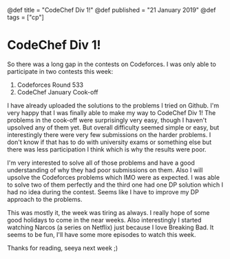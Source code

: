 @def title = "CodeChef Div 1!"
@def published = "21 January 2019"
@def tags = ["cp"]

# CodeChef Div 1!

So there was a long gap in the contests on Codeforces. I was only able to
participate in two contests this week:

1. Codeforces Round 533
2. CodeChef January Cook-off

I have already uploaded the solutions to the problems I tried on Github.
I'm very happy that I was finally able to make my way to CodeChef Div 1!
The problems in the cook-off were surprisingly very easy, though I haven't
upsolved any of them yet. But overall difficulty seemed simple or easy, but
interestingly there were very few submissions on the harder problems. I don't
know if that has to do with university exams or something else but there was
less participation I think which is why the results were poor.

I'm very interested to solve all of those problems and have a good understanding
of why they had poor submissions on them. Also I will upsolve the Codeforces
problems which IMO were as expected. I was able to solve two of them perfectly
and the third one had one DP solution which I had no idea during the contest.
Seems like I have to improve my DP approach to the problems.

This was mostly it, the week was tiring as always. I really hope of some good
holidays to come in the near weeks. Also interestingly I started watching Narcos
(a series on Netflix) just because I love Breaking Bad. It seems to be fun,
I'll have some more episodes to watch this week.

Thanks for reading, seeya next week ;)

